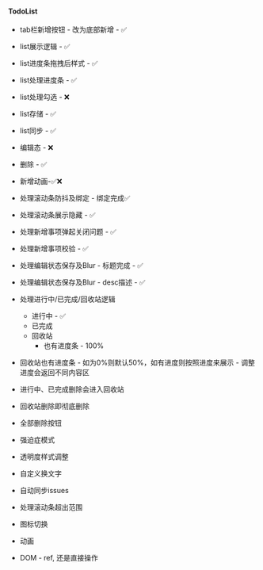 #### TodoList
* tab栏新增按钮 - 改为底部新增 - ✅
* list展示逻辑 - ✅
* list进度条拖拽后样式 - ✅
* list处理进度条 - ✅
* list处理勾选 - ❌
* list存储 - ✅
* list同步 - ✅
* 编辑态 - ❌
* 删除 - ✅
* 新增动画-✅❌



* 处理滚动条防抖及绑定 - 绑定完成✅
* 处理滚动条展示隐藏 - ✅
* 处理新增事项弹起关闭问题 - ✅
* 处理新增事项校验 - ✅
* 处理编辑状态保存及Blur - 标题完成 - ✅
* 处理编辑状态保存及Blur - desc描述 - ✅
* 处理进行中/已完成/回收站逻辑
  * 进行中 - ✅
  * 已完成
  * 回收站
    * 也有进度条 - 100%
* 回收站也有进度条 - 如为0%则默认50%，如有进度则按照进度来展示 - 调整进度会返回不同内容区
* 进行中、已完成删除会进入回收站
* 回收站删除即彻底删除
* 全部删除按钮
* 强迫症模式
* 透明度样式调整
* 自定义换文字
* 自动同步issues



* 处理滚动条超出范围
* 图标切换





* 动画
* DOM  - ref, 还是直接操作


